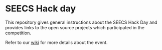 # SEECS Hack day

This repository gives general instructions about the SEECS Hack Day and provides links to the open source projects which participated in the competition.

Refer to our [wiki](https://github.com/seecsos/HackDay-Nov2016/wiki) for more details about the event.

